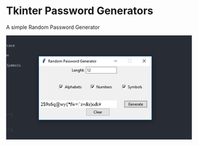 # Tkinter Password Generators

A simple Random Password Generator


![an image of the password generator interface](PG.png)
